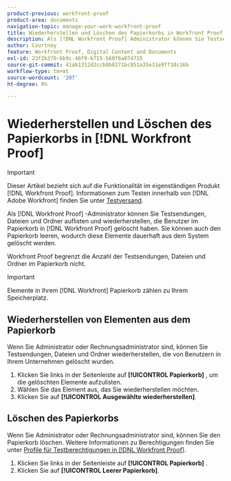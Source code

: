 ```yaml
---
product-previous: workfront-proof
product-area: documents
navigation-topic: manage-your-work-workfront-proof
title: Wiederherstellen und Löschen des Papierkorbs in Workfront Proof
description: Als [!DNL Workfront Proof] Administrator können Sie Testsendungen, Dateien und Ordner auflisten und wiederherstellen, die Benutzer im Papierkorb in [!DNL Workfront] Testversand gelöscht haben. Sie können auch den Papierkorb leeren, wodurch diese Elemente dauerhaft aus dem System gelöscht werden.
author: Courtney
feature: Workfront Proof, Digital Content and Documents
exl-id: 23f2b370-6b9c-46f9-b715-560f6a074715
source-git-commit: 41ab1312d2ccb8b8271bc851a35e31e9ff18c16b
workflow-type: tm+mt
source-wordcount: '207'
ht-degree: 0%

---
```


# Wiederherstellen und Löschen des Papierkorbs in [!DNL Workfront Proof]

>[!IMPORTANT]
>
>Dieser Artikel bezieht sich auf die Funktionalität im eigenständigen Produkt [!DNL Workfront Proof]. Informationen zum Testen innerhalb von [!DNL Adobe Workfront] finden Sie unter [Testversand](../../../review-and-approve-work/proofing/proofing.md).

Als [!DNL Workfront Proof] -Administrator können Sie Testsendungen, Dateien und Ordner auflisten und wiederherstellen, die Benutzer im Papierkorb in [!DNL Workfront Proof] gelöscht haben. Sie können auch den Papierkorb leeren, wodurch diese Elemente dauerhaft aus dem System gelöscht werden.

Workfront Proof begrenzt die Anzahl der Testsendungen, Dateien und Ordner im Papierkorb nicht.

>[!IMPORTANT]
>
>Elemente in Ihrem [!DNL Workfront] Papierkorb zählen zu Ihrem Speicherplatz.

## Wiederherstellen von Elementen aus dem Papierkorb

Wenn Sie Administrator oder Rechnungsadministrator sind, können Sie Testsendungen, Dateien und Ordner wiederherstellen, die von Benutzern in Ihrem Unternehmen gelöscht wurden.

1. Klicken Sie links in der Seitenleiste auf **[!UICONTROL Papierkorb]** , um die gelöschten Elemente aufzulisten.
1. Wählen Sie das Element aus, das Sie wiederherstellen möchten.
1. Klicken Sie auf **[!UICONTROL Ausgewählte wiederherstellen]**.

## Löschen des Papierkorbs

Wenn Sie Administrator oder Rechnungsadministrator sind, können Sie den Papierkorb löschen. Weitere Informationen zu Berechtigungen finden Sie unter [Profile für Testberechtigungen in  [!DNL Workfront Proof]](../../../workfront-proof/wp-acct-admin/account-settings/proof-perm-profiles-in-wp.md).

1. Klicken Sie links in der Seitenleiste auf **[!UICONTROL Papierkorb]** .
1. Klicken Sie auf **[!UICONTROL Leerer Papierkorb]**.
